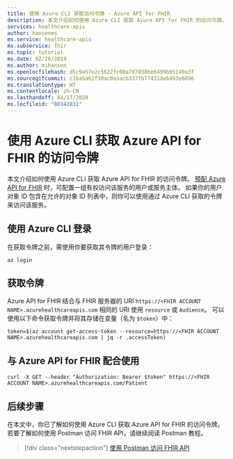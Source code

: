 ```yaml
---
title: 使用 Azure CLI 获取访问令牌 - Azure API for FHIR
description: 本文介绍如何使用 Azure CLI 获取 Azure API for FHIR 的访问令牌。
services: healthcare-apis
author: hansenms
ms.service: healthcare-apis
ms.subservice: fhir
ms.topic: tutorial
ms.date: 02/26/2019
ms.author: mihansen
ms.openlocfilehash: d5c9a57e2c5622fc00a7d7038be6499b05149a3f
ms.sourcegitcommit: c1ba5a62f30ac0a3acb337fb77431de6493e6096
ms.translationtype: HT
ms.contentlocale: zh-CN
ms.lasthandoff: 04/17/2020
ms.locfileid: "80343831"
---
```

# <a name="get-access-token-for-azure-api-for-fhir-using-azure-cli"></a>使用 Azure CLI 获取 Azure API for FHIR 的访问令牌

本文介绍如何使用 Azure CLI 获取 Azure API for FHIR 的访问令牌。 [预配 Azure API for FHIR](fhir-paas-portal-quickstart.md) 时，可配置一组有权访问该服务的用户或服务主体。 如果你的用户对象 ID 包含在允许的对象 ID 列表中，则你可以使用通过 Azure CLI 获取的令牌来访问该服务。


## <a name="sign-in-with-azure-cli"></a>使用 Azure CLI 登录

在获取令牌之前，需使用你要获取其令牌的用户登录：

```azurecli
az login
```

## <a name="obtain-a-token"></a>获取令牌

Azure API for FHIR 结合与 FHIR 服务器的 URI `https://<FHIR ACCOUNT NAME>.azurehealthcareapis.com` 相同的 URI 使用 `resource` 或 `Audience`。 可以使用以下命令获取令牌并将其存储在变量（名为 `$token`）中：

```azurecli
token=$(az account get-access-token --resource=https://<FHIR ACCOUNT NAME>.azurehealthcareapis.com | jq -r .accessToken)
```

## <a name="use-with-azure-api-for-fhir"></a>与 Azure API for FHIR 配合使用

```azurecli
curl -X GET --header "Authorization: Bearer $token" https://<FHIR ACCOUNT NAME>.azurehealthcareapis.com/Patient
```

## <a name="next-steps"></a>后续步骤

在本文中，你已了解如何使用 Azure CLI 获取 Azure API for FHIR 的访问令牌。 若要了解如何使用 Postman 访问 FHIR API，请继续阅读 Postman 教程。

>[!div class="nextstepaction"]
>[使用 Postman 访问 FHIR API](access-fhir-postman-tutorial.md)